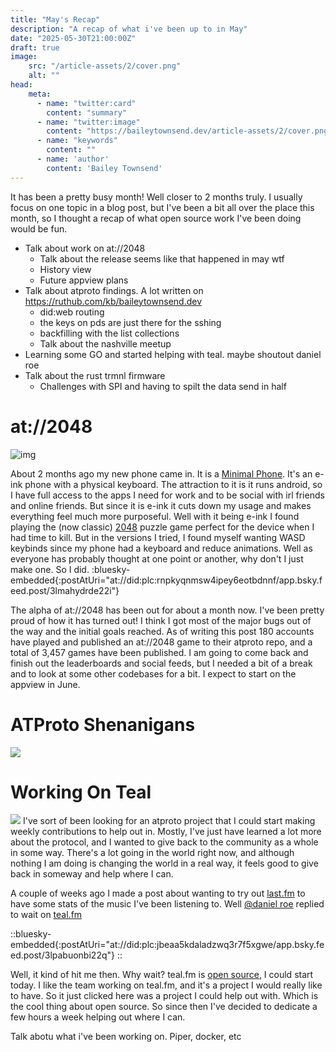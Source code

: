 ```yaml
---
title: "May's Recap"
description: "A recap of what i've been up to in May"
date: "2025-05-30T21:00:00Z"
draft: true
image:
    src: "/article-assets/2/cover.png"
    alt: ""
head:
    meta:
      - name: "twitter:card"
        content: "summary"
      - name: "twitter:image"
        content: "https://baileytownsend.dev/article-assets/2/cover.png"
      - name: "keywords"    
        content: ""
      - name: 'author'
        content: 'Bailey Townsend'
---
```


It has been a pretty busy month! Well closer to 2 months truly. I usually focus on one topic in a blog post, but I've been a bit all over the place this month, so I thought a recap of what open source work I've been doing would be fun. 

- Talk about work on at://2048
  - Talk about the release seems like that happened in may wtf 
  - History view
  - Future appview plans
- Talk about atproto findings. A lot written on https://ruthub.com/kb/baileytownsend.dev
  - did:web routing
  - the keys on pds are just there for the sshing
  - backfilling with the list collections
  - Talk about the nashville meetup
- Learning some GO and started helping with teal. maybe shoutout daniel roe
- Talk about the rust trmnl firmware
  - Challenges with SPI and having to spilt the data send in half

# at://2048
![img](https://2048.blue/assets/imgs/banner.png)

About 2 months ago my new phone came in. It is a [Minimal Phone](https://minimalcompany.com/). It's an e-ink phone with a physical keyboard. The attraction to it is it runs android, so I have full access to the apps I need for work and to be social with irl friends and online friends. But since it is e-ink it cuts down my usage and makes everything feel much more purposeful. Well with it being e-ink I found playing the (now classic) [2048](https://en.wikipedia.org/wiki/2048_(video_game)) puzzle game perfect for the device when I had time to kill.
But in the versions I tried, I found myself wanting WASD keybinds since my phone had a keyboard and reduce animations. Well as everyone has probably thought at one point or another, why don't I just make one. So I did.
:bluesky-embedded{:postAtUri="at://did:plc:rnpkyqnmsw4ipey6eotbdnnf/app.bsky.feed.post/3lmahydrde22i"}



The alpha of at://2048 has been out for about a month now. I've been pretty proud of how it has turned out! I think I got most of the major bugs out of the way and the initial goals reached. As of writing this post 180 accounts have played and published an at://2048 game to their atproto repo, and a total of 3,457 games have been published. 
I am going to come back and finish out the leaderboards and social feeds, but I needed a bit of a break and to look at some other codebases for a bit. I expect to start on the appview in June.



# ATProto Shenanigans
![](https://cdn.bsky.app/img/feed_fullsize/plain/did:plc:rnpkyqnmsw4ipey6eotbdnnf/bafkreiax6zhyco4ivid2eeejm3lqaztsndmf2t55pd6vgf7ivimj7kklqe@jpeg)

# Working On Teal
![](https://cdn.bsky.app/img/feed_fullsize/plain/did:plc:rnpkyqnmsw4ipey6eotbdnnf/bafkreicw5yrfzesh2kgs42athqkiunzpiiyeremywsmgzcmhlyb3r2hcxq@jpeg)
I've sort of been looking for an atproto project that I could start making weekly contributions to help out in. Mostly, I've just have learned a lot more about the protocol, and I wanted to give back to the community as a whole in some way. There's a lot going in the world right now, and although nothing I am doing is changing the world in a real way, it feels good to give back in someway and help where I can.

A couple of weeks ago I made a post about wanting to try out [last.fm](https://www.last.fm/) to have some stats of the music I've been listening to. Well [@daniel roe](https://bsky.app/profile/danielroe.dev) replied to wait on [teal.fm](https://teal.fm)  

::bluesky-embedded{:postAtUri="at://did:plc:jbeaa5kdaladzwq3r7f5xgwe/app.bsky.feed.post/3lpabuonbi22q"}
::

Well, it kind of hit me then. Why wait? teal.fm is [open source](https://github.com/teal-fm), I could start today. I like the team working on teal.fm, and it's a project I would really like to have. So it just clicked here was a project I could help out with. Which is the cool thing about open source. So since then I've decided to dedicate a few hours a week helping out where I can.



Talk abotu what i've been working on. Piper, docker, etc

